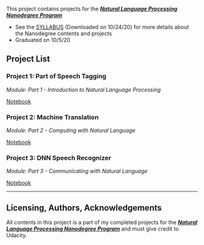 This project contains projects for the ***[Natural Language Processing Nanodegree Program](https://www.udacity.com/course/natural-language-processing-nanodegree--nd892)***

* See the [SYLLABUS](./NLP+Nanodegree+Syllabus.pdf) (Downloaded on 10/24/20) for more details about the Nanodegree contents and projects
* Graduated on 10/5/20

##  Project List<a name="projectlists"></a>

### Project 1: Part of Speech Tagging
*Module: Part 1 - Introduction to Natural Language Processing*

[Notebook](./Part1_Introduction_to_Natural_Language_Processing/Project_Part_of_Speech_Tagging/HMM_Tagger.ipynb)


### Project 2: Machine Translation
*Module: Part 2 - Computing with Natural Language*

[Notebook](./Part2_Computing_with_Natural_Language/Project_Machine_Translation/machine_translation.ipynb)

### Project 3: DNN Speech Recognizer
*Module: Part 3 - Communicating with Natural Language*

[Notebook](./Part3_Communicating_with_Natural_Language/Project_DNN_Speech_Recognizer/vui_notebook.ipynb)


<hr / >

## Licensing, Authors, Acknowledgements<a name="licensing"></a>

All contents in this project is a part of my completed projects for the  ***[Natural Language Processing Nanodegree Program](https://www.udacity.com/course/natural-language-processing-nanodegree--nd892)*** and must give credit to Udacity.
 
